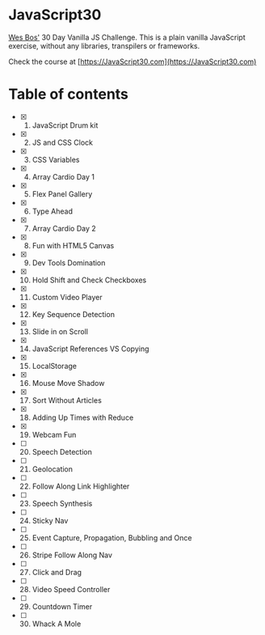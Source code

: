 # JavaScript30
[Wes Bos'](https://github.com/wesbos/JavaScript30) 30 Day Vanilla JS Challenge. This is a plain vanilla JavaScript exercise, without any libraries, transpilers or frameworks.

Check the course at [https://JavaScript30.com](https://JavaScript30.com)

# Table of contents
- [X] 1. JavaScript Drum kit
- [X] 2. JS and CSS Clock
- [X] 3. CSS Variables
- [X] 4. Array Cardio Day 1
- [X] 5. Flex Panel Gallery
- [X] 6. Type Ahead
- [X] 7. Array Cardio Day 2
- [X] 8. Fun with HTML5 Canvas
- [X] 9. Dev Tools Domination
- [X] 10. Hold Shift and Check Checkboxes
- [X] 11. Custom Video Player
- [X] 12. Key Sequence Detection
- [X] 13. Slide in on Scroll
- [X] 14. JavaScript References VS Copying
- [X] 15. LocalStorage
- [X] 16. Mouse Move Shadow
- [X] 17. Sort Without Articles
- [X] 18. Adding Up Times with Reduce
- [X] 19. Webcam Fun
- [ ] 20. Speech Detection
- [ ] 21. Geolocation
- [ ] 22. Follow Along Link Highlighter
- [ ] 23. Speech Synthesis
- [ ] 24. Sticky Nav
- [ ] 25. Event Capture, Propagation, Bubbling and Once
- [ ] 26. Stripe Follow Along Nav
- [ ] 27. Click and Drag
- [ ] 28. Video Speed Controller
- [ ] 29. Countdown Timer
- [ ] 30. Whack A Mole
